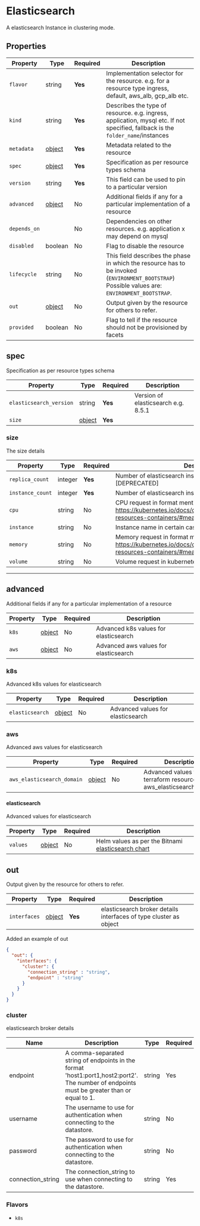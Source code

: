 # Elasticsearch

A elasticsearch Instance in clustering mode.

## Properties

| Property     | Type                | Required | Description                                                                                                                                    |
|--------------|---------------------|----------|------------------------------------------------------------------------------------------------------------------------------------------------|
| `flavor`     | string              | **Yes**  | Implementation selector for the resource. e.g. for a resource type ingress, default, aws_alb, gcp_alb etc.                                     |
| `kind`       | string              | **Yes**  | Describes the type of resource. e.g. ingress, application, mysql etc. If not specified, fallback is the `folder_name`/instances                |
| `metadata`   | [object](#metadata) | **Yes**  | Metadata related to the resource                                                                                                               |
| `spec`       | [object](#spec)     | **Yes**  | Specification as per resource types schema                                                                                                     |
| `version`    | string              | **Yes**  | This field can be used to pin to a particular version                                                                                          |
| `advanced`   | [object](#advanced) | No       | Additional fields if any for a particular implementation of a resource                                                                         |
| `depends_on` |                     | No       | Dependencies on other resources. e.g. application x may depend on mysql                                                                        |
| `disabled`   | boolean             | No       | Flag to disable the resource                                                                                                                   |
| `lifecycle`  | string              | No       | This field describes the phase in which the resource has to be invoked (`ENVIRONMENT_BOOTSTRAP`) Possible values are: `ENVIRONMENT_BOOTSTRAP`. |
| `out`        | [object](#out)      | No       | Output given by the resource for others to refer.                                                                                              |
| `provided`   | boolean             | No       | Flag to tell if the resource should not be provisioned by facets                                                                               |

## spec

Specification as per resource types schema

| Property                | Type            | Required | Description                         |
|-------------------------|-----------------|----------|-------------------------------------|
| `elasticsearch_version` | string          | **Yes**  | Version of elasticsearch e.g. 8.5.1 |
| `size`                  | [object](#size) | **Yes**  |                                     |

### size

The size details

| Property         | Type    | Required | Description                                                                                                                           |
|------------------|---------|----------|---------------------------------------------------------------------------------------------------------------------------------------|
| `replica_count`  | integer | **Yes**  | Number of elasticsearch instances needs to be deployed [DEPRECATED]                                                                   |
| `instance_count` | integer | **Yes**  | Number of elasticsearch instances needs to be deployed                                                                                |
| `cpu`            | string  | No       | CPU request in format mentioned @ https://kubernetes.io/docs/concepts/configuration/manage-resources-containers/#meaning-of-cpu       |
| `instance`       | string  | No       | Instance name in certain cases                                                                                                        |
| `memory`         | string  | No       | Memory request in format mentioned @ https://kubernetes.io/docs/concepts/configuration/manage-resources-containers/#meaning-of-memory |
| `volume`         | string  | No       | Volume request in kubernetes persistent volumes                                                                                       |

---

## advanced

Additional fields if any for a particular implementation of a resource

| Property | Type           | Required | Description                           |
|----------|----------------|----------|---------------------------------------|
| `k8s`    | [object](#k8s) | No       | Advanced k8s values for elasticsearch |
| `aws`    | [object](#aws) | No       | Advanced aws values for elasticsearch |

### k8s

Advanced k8s values for elasticsearch

| Property        | Type                     | Required | Description                       |
|-----------------|--------------------------|----------|-----------------------------------|
| `elasticsearch` | [object](#elasticsearch) | No       | Advanced values for elasticsearch |


### aws

Advanced aws values for elasticsearch

| Property                   | Type                                                                                                       | Required | Description                                                     |
|----------------------------|------------------------------------------------------------------------------------------------------------|----------|-----------------------------------------------------------------|
| `aws_elasticsearch_domain` | [object](https://registry.terraform.io/providers/hashicorp/aws/3.74.0/docs/resources/elasticsearch_domain) | No       | Advanced values for terraform resource aws_elasticsearch_domain |

#### elasticsearch

Advanced values for elasticsearch

| Property | Type              | Required | Description                                                                                               |
| -------- | ----------------- | -------- | --------------------------------------------------------------------------------------------------------- |
| `values` | [object](#values) | No       | Helm values as per the Bitnami [elasticsearch chart](https://artifacthub.io/packages/helm/elastic/elasticsearch) |

## out

Output given by the resource for others to refer.

| Property     | Type               | Required | Description                                                        |
|--------------|--------------------|----------|--------------------------------------------------------------------|
| `interfaces` | [object](#cluster) | **Yes**  | elasticsearch broker details interfaces of type cluster as object  |

Added an example of out
```json
{
  "out": {
    "interfaces": {
      "cluster": {
        "connection_string" : "string",
        "endpoint" : "string"
      }
    }
  }
}
```


### cluster

elasticsearch broker details

| Name              | Description                                                                                                                                | Type   | Required |
|-------------------|--------------------------------------------------------------------------------------------------------------------------------------------|--------|----------|
| endpoint          | A comma-separated string of endpoints in the format 'host1:port1,host2:port2'. The number of endpoints must be greater than or equal to 1. | string | Yes      |
| username          | The username to use for authentication when connecting to the datastore.                                                                   | string | No       |
| password          | The password to use for authentication when connecting to the datastore.                                                                   | string | No       |
| connection_string | The connection_string to use when connecting to the datastore.                                                                             | string | Yes      |

### Flavors

- `k8s`
